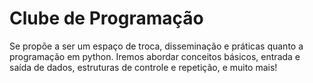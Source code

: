 # Clube de Programação

Se propõe a ser um espaço de troca, disseminação e práticas quanto a programação em python. Iremos abordar conceitos básicos, entrada e saída de dados, estruturas de controle e repetição, e muito mais!
